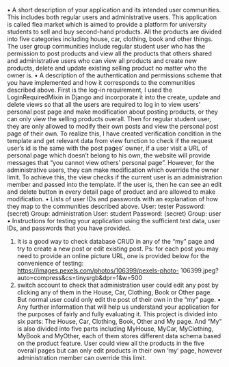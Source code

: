 • A short description of your application and its intended user communities. This includes both regular users and administrative users.
This application is called flea market which is aimed to provide a platform for university students to sell and buy second-hand products. All the products are divided into five categories including house, car, clothing, book and other things.
The user group communities include regular student user who has the permission to post products and view all the products that others shared and administrative users who can view all products and create new products, delete and update existing selling product no matter who the owner is.
• A description of the authentication and permissions scheme that you have implemented and how it corresponds to the communities described above.
First is the log-in requirement, I used the LoginRequiredMixin in Django and incorporate it into the create, update and delete views so that all the users are required to log in to view users’ personal post page and make modification about posting products, or they can only view the selling products overall.
Then for regular student user, they are only allowed to modify their own posts and view the personal post page of their own. To realize this, I have created verification condition in the template and get relevant data from view function to check if the request user’s id is the same with the post pages’ owner, if a user visit a URL of personal page which doesn’t belong to his own, the website will provide messages that “you cannot view others’ personal page”.
However, for the administrative users, they can make modification which override the owner limit. To achieve this, the view checks if the current user is an administration member and passed into the template. If the user is, then he can see an edit and delete button in every detail page of product and are allowed to make modification.
• Lists of user IDs and passwords with an explanation of how they map to the communities described above.
User: tester
Password: (secret)
Group: administration
User: student Password: (secret) Group: user
• Instructions for testing your application using the sufficient test data, user IDs, and passwords that you have provided.
1. It is a good way to check database CRUD in any of the “my” page and try to create a new post or edit existing post.
Ps: for each post you may need to provide an online picture URL,
one is provided below for the convenience of testing: https://images.pexels.com/photos/106399/pexels-photo- 106399.jpeg?auto=compress&cs=tinysrgb&dpr=1&w=500
2. switch account to check that administration user could edit any post by clicking any of them in the House, Car, Clothing, Book or Other page. But normal user could only edit the post of their own in the “my” page.
• Any further information that will help us understand your application for the purposes of fairly and fully evaluating it.
This project is divided into six parts: The House, Car, Clothing, Book, Other and My page. And “My” is also divided into five parts including MyHouse, MyCar, MyClothing, MyBook and MyOther, each of them stores different data schema based on the product feature.
User could view all the products in the five overall pages but can only edit products in their own ‘my’ page, however administration member can override this limit.
